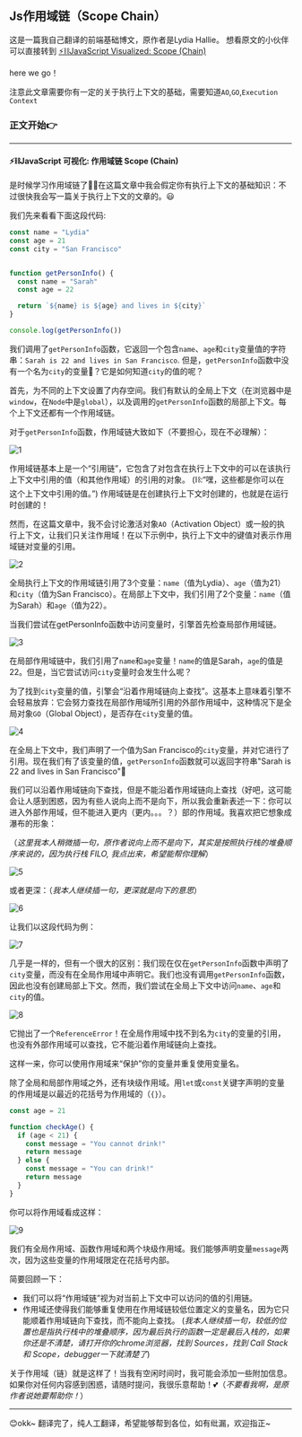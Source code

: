 #

## Js作用域链（Scope Chain）

这是一篇我自己翻译的前端基础博文，原作者是Lydia Hallie。
想看原文的小伙伴可以直接转到
 [⚡️⛓JavaScript Visualized: Scope (Chain)](https://dev.to/lydiahallie/javascript-visualized-scope-chain-13pd)

here we go！

注意此文章需要你有一定的关于执行上下文的基础，需要知道`AO`,`GO`,`Execution Context`

### 正文开始👉

------------------------------------------------

#### ⚡️⛓JavaScript 可视化: 作用域链 Scope (Chain)

是时候学习作用域链了🕺🏼在这篇文章中我会假定你有执行上下文的基础知识：不过很快我会写一篇关于执行上下文的文章的。😃

我们先来看看下面这段代码:

```javascript
const name = "Lydia"
const age = 21
const city = "San Francisco"


function getPersonInfo() {
  const name = "Sarah"
  const age = 22

  return `${name} is ${age} and lives in ${city}`
}

console.log(getPersonInfo())
```

我们调用了`getPersonInfo`函数，它返回一个包含`name`、`age`和`city`变量值的字符串：`Sarah is 22 and lives in San Francisco`. 但是，`getPersonInfo`函数中没有一个名为`city`的变量🤨？它是如何知道`city`的值的呢？

首先，为不同的上下文设置了内存空间。我们有默认的全局上下文（在浏览器中是`window`，在`Node`中是`global`），以及调用的`getPersonInfo`函数的局部上下文。每个上下文还都有一个作用域链。

对于`getPersonInfo`函数，作用域链大致如下（不要担心，现在不必理解）：

![1](https://cqrywhcb-test.oss-cn-chengdu.aliyuncs.com/scope1.png)

作用域链基本上是一个“引用链”，它包含了对包含在执行上下文中的可以在该执行上下文中引用的值（和其他作用域）的引用的对象。 (⛓:“嘿，这些都是你可以在这个上下文中引用的值。”) 作用域链是在创建执行上下文时创建的，也就是在运行时创建的！

然而，在这篇文章中，我不会讨论激活对象`AO`（Activation Object）或一般的执行上下文，让我们只关注作用域！在以下示例中，执行上下文中的键值对表示作用域链对变量的引用。

![2](https://cqrywhcb-test.oss-cn-chengdu.aliyuncs.com/scope2.png)

全局执行上下文的作用域链引用了3个变量：`name`（值为Lydia）、`age`（值为21）和`city`（值为San Francisco）。在局部上下文中，我们引用了2个变量：`name`（值为Sarah）和`age`（值为22）。

当我们尝试在getPersonInfo函数中访问变量时，引擎首先检查局部作用域链。

![3](https://cqrywhcb-test.oss-cn-chengdu.aliyuncs.com/scope3.gif)

在局部作用域链中，我们引用了`name`和`age`变量！`name`的值是Sarah，`age`的值是22。但是，当它尝试访问`city`变量时会发生什么呢？

为了找到`city`变量的值，引擎会“沿着作用域链向上查找”。这基本上意味着引擎不会轻易放弃：它会努力查找在局部作用域所引用的外部作用域中，这种情况下是全局对象`GO`（Global Object），是否存在`city`变量的值。

![4](https://cqrywhcb-test.oss-cn-chengdu.aliyuncs.com/scope4.gif)

在全局上下文中，我们声明了一个值为San Francisco的`city`变量，并对它进行了引用。现在我们有了该变量的值，`getPersonInfo`函数就可以返回字符串"Sarah is 22 and lives in San Francisco"🎉

我们可以沿着作用域链向下查找，但是不能沿着作用域链向上查找（好吧，这可能会让人感到困惑，因为有些人说向上而不是向下，所以我会重新表述一下：你可以进入外部作用域，但不能进入更内（更内。。。？）部的作用域。我喜欢把它想象成瀑布的形象：

（*这里我本人稍微插一句，原作者说向上而不是向下，其实是按照执行栈的堆叠顺序来说的，因为执行栈 FILO, 我点出来，希望能帮你理解*）

![5](https://cqrywhcb-test.oss-cn-chengdu.aliyuncs.com/scope5.png)

或者更深：（*我本人继续插一句，更深就是向下的意思*）

![6](https://cqrywhcb-test.oss-cn-chengdu.aliyuncs.com/scope6.png)

让我们以这段代码为例：

![7](https://cqrywhcb-test.oss-cn-chengdu.aliyuncs.com/scope7.png)

几乎是一样的，但有一个很大的区别：我们现在仅在`getPersonInfo`函数中声明了`city`变量，而没有在全局作用域中声明它。我们也没有调用`getPersonInfo`函数，因此也没有创建局部上下文。然而，我们尝试在全局上下文中访问`name`、`age`和`city`的值。

![8](https://cqrywhcb-test.oss-cn-chengdu.aliyuncs.com/scope8.gif)

它抛出了一个`ReferenceError`！在全局作用域中找不到名为`city`的变量的引用，也没有外部作用域可以查找，它不能沿着作用域链向上查找。

这样一来，你可以使用作用域来“保护”你的变量并重复使用变量名。

除了全局和局部作用域之外，还有块级作用域。用`let`或`const`关键字声明的变量的作用域是以最近的花括号为作用域的（`{}`）。

```javascript
const age = 21

function checkAge() {
  if (age < 21) {
    const message = "You cannot drink!"
    return message
  } else {
    const message = "You can drink!"
    return message
  }
} 
```

你可以将作用域看成这样：

![9](https://cqrywhcb-test.oss-cn-chengdu.aliyuncs.com/scope9.png)

我们有全局作用域、函数作用域和两个块级作用域。我们能够声明变量`message`两次，因为这些变量的作用域限定在花括号内部。

简要回顾一下：

- 我们可以将“作用域链”视为对当前上下文中可以访问的值的引用链。
- 作用域还使得我们能够重复使用在作用域链较低位置定义的变量名，因为它只能顺着作用域链向下查找，而不能向上查找。
(*我本人继续插一句，较低的位置也是指执行栈中的堆叠顺序，因为最后执行的函数一定是最后入栈的，如果你还是不清楚，请打开你的chrome浏览器，找到 Sources，找到 Call Stack 和 Scope，debugger一下就清楚了*)

关于作用域（链）就是这样了！当我有空闲时间时，我可能会添加一些附加信息。如果你对任何内容感到困惑，请随时提问，我很乐意帮助！💕（*不要看我啊，是原作者说她要帮助你！*）

------------------------------------------------

😊okk~
翻译完了，纯人工翻译，希望能够帮到各位，如有纰漏，欢迎指正~
